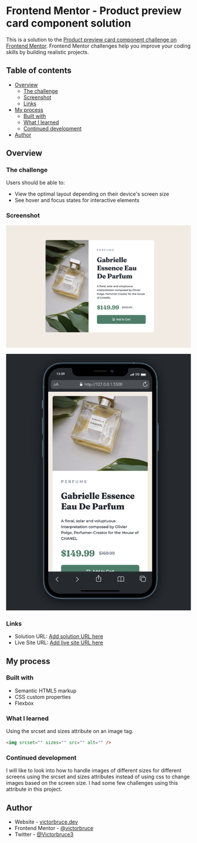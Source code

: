 # Frontend Mentor - Product preview card component solution

This is a solution to the [Product preview card component challenge on Frontend Mentor](https://www.frontendmentor.io/challenges/product-preview-card-component-GO7UmttRfa). Frontend Mentor challenges help you improve your coding skills by building realistic projects. 

 ## Table of contents

- [Overview](#overview)
  - [The challenge](#the-challenge)
  - [Screenshot](#screenshot)
  - [Links](#links)
- [My process](#my-process)
  - [Built with](#built-with)
  - [What I learned](#what-i-learned)
  - [Continued development](#continued-development)
- [Author](#author)


## Overview

### The challenge

Users should be able to:

- View the optimal layout depending on their device's screen size
- See hover and focus states for interactive elements

### Screenshot

![product-review-card-desktop](./screenshots/screenshot.png)

![product-review-card-mobile](./screenshots/screenshot-mobile.png)

### Links

- Solution URL: [Add solution URL here](https://your-solution-url.com)
- Live Site URL: [Add live site URL here](https://your-live-site-url.com)

## My process

### Built with

- Semantic HTML5 markup
- CSS custom properties
- Flexbox

### What I learned

Using the srcset and sizes attribute on an image tag.

```html
<img srcset="" sizes="" src="" alt="" />
```

### Continued development

I will like to look into how to handle images of different sizes for different screens using the srcset and sizes attributes instead of using css to change images based on the screen size. I had some few challenges using this attribute in this project.

## Author

- Website - [victorbruce.dev](https://victorbruce.dev)
- Frontend Mentor - [@victorbruce](https://www.frontendmentor.io/profile/victorbruce)
- Twitter - [@Victorbruce3](https://twitter.com/Victorbruce3)



